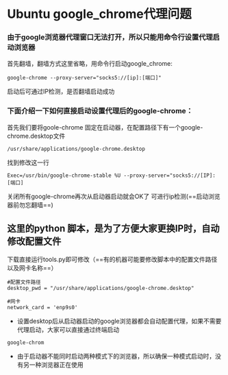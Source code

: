 # Ubuntu google_chrome代理问题

### 由于google浏览器代理窗口无法打开，所以只能用命令行设置代理启动浏览器

首先翻墙，翻墙方式这里省略，用命令行启动google_chrome:

```
google-chrome --proxy-server="socks5://[ip]:[端口]"
```
启动后可通过IP检测，是否翻墙启动成功

### 下面介绍一下如何直接启动设置代理后的google-chrome：

首先我们要将goole-chrome 固定在启动器，在配置路径下有一个google-chrome.desktop文件
```
/usr/share/applications/google-chrome.desktop
```
找到修改这一行
```
Exec=/usr/bin/google-chrome-stable %U --proxy-server="socks5://[IP]:[端口]
```
关闭所有google-chrome再次从启动器启动就会OK了
可进行ip检测(==启动浏览器前勿忘翻墙==)

## 这里的python 脚本，是为了方便大家更换IP时，自动修改配置文件

下载直接运行tools.py即可修改（==有的机器可能要修改脚本中的配置文件路径以及网卡名称==） 


```
#配置文件路径
desktop_pwd = "/usr/share/applications/google-chrome.desktop"

#网卡
network_card = 'enp9s0'

```
* 设置desktop后从启动器启动的google浏览器都会自动配置代理，如果不需要代理启动，大家可以直接通过终端启动

```
google-chrom
```

* 由于启动器不能同时启动两种模式下的浏览器，所以确保一种模式启动时，没有另一种浏览器正在使用

